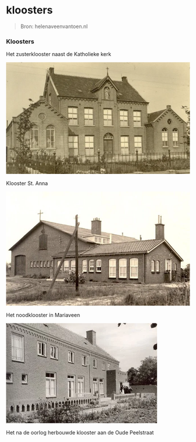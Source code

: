 # kloosters

> Bron: helenaveenvantoen.nl

### Kloosters

Het zusterklooster naast de Katholieke kerk

![zusterklooster.jpg](images/kloosters/zusterklooster.jpg)

Klooster St. Anna

![noodklooster en school.jpg](images/kloosters/noodklooster_en_school.jpg)

Het noodklooster in Mariaveen

![nieuwe klooster.jpg](images/kloosters/nieuwe_klooster.jpg)

Het na de oorlog herbouwde klooster aan de Oude Peelstraat
